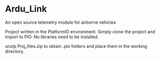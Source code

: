 # Ardu_Link
An open source telemetry module for airborne vehicles

Project written in the PlatformIO environment. 
Simply clone the project and import to PIO. 
No libraries need to be installed.

unzip Proj_files.zip to obtain .pio folders and place them in the working directory.

